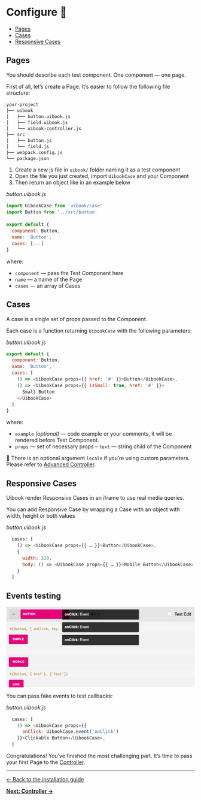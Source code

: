 # Configure :hatched_chick:

- [Pages](#pages)
- [Cases](#cases)
- [Responsive Cases](#responsive-cases)

## Pages

You should describe each test component. One component — one page.

First of all, let’s create a Page.
It’s easier to follow the following file structure:

```
your-project
├── uibook
│   ├── button.uibook.js
│   ├── field.uibook.js
│   └── uibook-controller.js
├── src
│   ├── button.js
│   └── field.js
├── webpack.config.js
└── package.json
```

1. Create a new js file in `uibook/` folder naming it as a test component
2. Open the file you just created, import `UibookCase` and your Component
3. Then return an object like in an example below

_button.uibook.js_
```js
import UibookCase from 'uibook/case'
import Button from '../src/button'

export default {
  component: Button,
  name: 'Button',
  cases: [...]
}
```

where:
- `component` — pass the Test Component here
- `name` — a name of the Page
- `cases` — an array of Cases

## Cases

A case is a single set of props passed to the Component.

Each case is a function returning `UibookCase` with the following parameters:

_button.uibook.js_
```js
export default {
  component: Button,
  name: 'Button',
  cases: [
    () => <UibookCase props={{ href: '#' }}>Button</UibookCase>,
    () => <UibookCase props={{ isSmall: true, href: '#' }}>
      Small Button
    </UibookCase>
  ]
}
```

where:
- `example` _(optional)_ — code example or your comments, it will be rendered
before Test Component.
- `props` — set of necessary props
– `text` — string child of the Component

:triangular_flag_on_post: There is an optional argument `locale` if you’re 
using custom parameters. Please refer to 
[Advanced Controller](controller.md#advanced-controller).

## Responsive Cases

Uibook render Responsive Cases in an iframe to use real media queries.

You can add Responsive Case by wrapping a Case with 
an object with width, height or both values

_button.uibook.js_
```js
  cases: [
    () => <UibookCase props={{ … }}>Button</UibookCase>,
    {
      width: 320,
      body: () => <UibookCase props={{ … }}>Mobile Button</UibookCase>
    }
  ]
```

## Events testing

<img src="/docs/events.png" align="center" alt="Events bubble" >

You can pass fake events to test callbacks:

_button.uibook.js_
```js
  cases: [
    () => <UibookCase props={{
      onClick: UibookCase.event('onClick')
    }}>Clickable Button</UibookCase>,
  ]
```

Congratulations! You’ve finished the most challenging part. 
It’s time to pass your first Page to the [Controller](controller.md).

---

[← Back to the installation guide](install.md)

**[Next: Controller →](controller.md)**